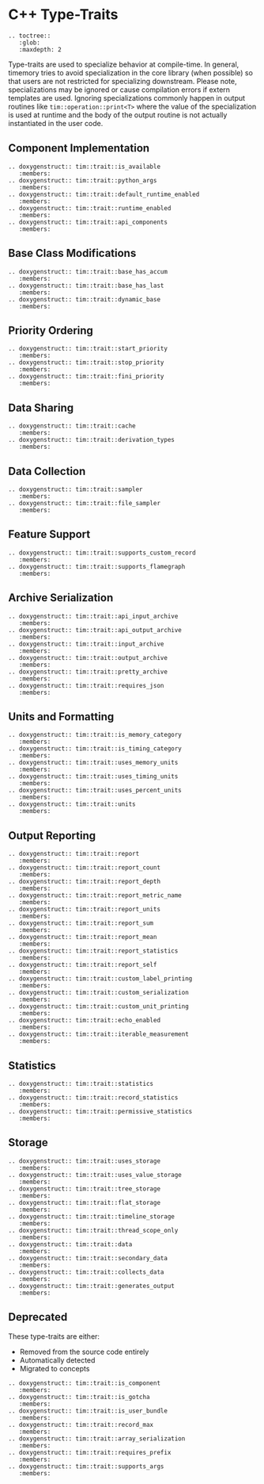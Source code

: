 # C++ Type-Traits

```eval_rst
.. toctree::
   :glob:
   :maxdepth: 2
```

Type-traits are used to specialize behavior at compile-time. In general, timemory
tries to avoid specialization in the core library (when possible) so that users are
not restricted for specializing downstream. Please note, specializations may be ignored
or cause compilation errors if extern templates are used. Ignoring specializations commonly happen in
output routines like `tim::operation::print<T>` where the value of the specialization
is used at runtime and the body of the output routine is not actually instantiated in the
user code.

## Component Implementation

```eval_rst
.. doxygenstruct:: tim::trait::is_available
   :members:
.. doxygenstruct:: tim::trait::python_args
   :members:
.. doxygenstruct:: tim::trait::default_runtime_enabled
   :members:
.. doxygenstruct:: tim::trait::runtime_enabled
   :members:
.. doxygenstruct:: tim::trait::api_components
   :members:
```

## Base Class Modifications

```eval_rst
.. doxygenstruct:: tim::trait::base_has_accum
   :members:
.. doxygenstruct:: tim::trait::base_has_last
   :members:
.. doxygenstruct:: tim::trait::dynamic_base
   :members:
```

## Priority Ordering

```eval_rst
.. doxygenstruct:: tim::trait::start_priority
   :members:
.. doxygenstruct:: tim::trait::stop_priority
   :members:
.. doxygenstruct:: tim::trait::fini_priority
   :members:
```

## Data Sharing

```eval_rst
.. doxygenstruct:: tim::trait::cache
   :members:
.. doxygenstruct:: tim::trait::derivation_types
   :members:
```

## Data Collection

```eval_rst
.. doxygenstruct:: tim::trait::sampler
   :members:
.. doxygenstruct:: tim::trait::file_sampler
   :members:
```

## Feature Support

```eval_rst
.. doxygenstruct:: tim::trait::supports_custom_record
   :members:
.. doxygenstruct:: tim::trait::supports_flamegraph
   :members:
```

## Archive Serialization

```eval_rst
.. doxygenstruct:: tim::trait::api_input_archive
   :members:
.. doxygenstruct:: tim::trait::api_output_archive
   :members:
.. doxygenstruct:: tim::trait::input_archive
   :members:
.. doxygenstruct:: tim::trait::output_archive
   :members:
.. doxygenstruct:: tim::trait::pretty_archive
   :members:
.. doxygenstruct:: tim::trait::requires_json
   :members:
```

## Units and Formatting

```eval_rst
.. doxygenstruct:: tim::trait::is_memory_category
   :members:
.. doxygenstruct:: tim::trait::is_timing_category
   :members:
.. doxygenstruct:: tim::trait::uses_memory_units
   :members:
.. doxygenstruct:: tim::trait::uses_timing_units
   :members:
.. doxygenstruct:: tim::trait::uses_percent_units
   :members:
.. doxygenstruct:: tim::trait::units
   :members:
```

## Output Reporting

```eval_rst
.. doxygenstruct:: tim::trait::report
   :members:
.. doxygenstruct:: tim::trait::report_count
   :members:
.. doxygenstruct:: tim::trait::report_depth
   :members:
.. doxygenstruct:: tim::trait::report_metric_name
   :members:
.. doxygenstruct:: tim::trait::report_units
   :members:
.. doxygenstruct:: tim::trait::report_sum
   :members:
.. doxygenstruct:: tim::trait::report_mean
   :members:
.. doxygenstruct:: tim::trait::report_statistics
   :members:
.. doxygenstruct:: tim::trait::report_self
   :members:
.. doxygenstruct:: tim::trait::custom_label_printing
   :members:
.. doxygenstruct:: tim::trait::custom_serialization
   :members:
.. doxygenstruct:: tim::trait::custom_unit_printing
   :members:
.. doxygenstruct:: tim::trait::echo_enabled
   :members:
.. doxygenstruct:: tim::trait::iterable_measurement
   :members:
```

## Statistics

```eval_rst
.. doxygenstruct:: tim::trait::statistics
   :members:
.. doxygenstruct:: tim::trait::record_statistics
   :members:
.. doxygenstruct:: tim::trait::permissive_statistics
   :members:
```

## Storage

```eval_rst
.. doxygenstruct:: tim::trait::uses_storage
   :members:
.. doxygenstruct:: tim::trait::uses_value_storage
   :members:
.. doxygenstruct:: tim::trait::tree_storage
   :members:
.. doxygenstruct:: tim::trait::flat_storage
   :members:
.. doxygenstruct:: tim::trait::timeline_storage
   :members:
.. doxygenstruct:: tim::trait::thread_scope_only
   :members:
.. doxygenstruct:: tim::trait::data
   :members:
.. doxygenstruct:: tim::trait::secondary_data
   :members:
.. doxygenstruct:: tim::trait::collects_data
   :members:
.. doxygenstruct:: tim::trait::generates_output
   :members:
```

## Deprecated

These type-traits are either:

- Removed from the source code entirely
- Automatically detected
- Migrated to concepts

```eval_rst
.. doxygenstruct:: tim::trait::is_component
   :members:
.. doxygenstruct:: tim::trait::is_gotcha
   :members:
.. doxygenstruct:: tim::trait::is_user_bundle
   :members:
.. doxygenstruct:: tim::trait::record_max
   :members:
.. doxygenstruct:: tim::trait::array_serialization
   :members:
.. doxygenstruct:: tim::trait::requires_prefix
   :members:
.. doxygenstruct:: tim::trait::supports_args
   :members:
```

